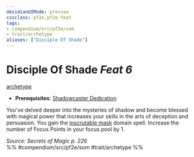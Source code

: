 ```yaml
---
obsidianUIMode: preview
cssclass: pf2e,pf2e-feat
tags:
- compendium/src/pf2e/som
- trait/archetype
aliases: ["Disciple Of Shade"]
---
```

# Disciple Of Shade  *Feat 6*  
[archetype](../../rules/traits/archetype.md)  

- **Prerequisites**: [Shadowcaster Dedication](shadowcaster-dedication-som.md)

You've delved deeper into the mysteries of shadow and become blessed with magical power that increases your skills in the arts of deception and persuasion. You gain the [inscrutable mask](../spells/inscrutable-mask-som.md) domain spell. Increase the number of Focus Points in your focus pool by 1.

*Source: Secrets of Magic p. 226*  
%% #compendium/src/pf2e/som #trait/archetype %%